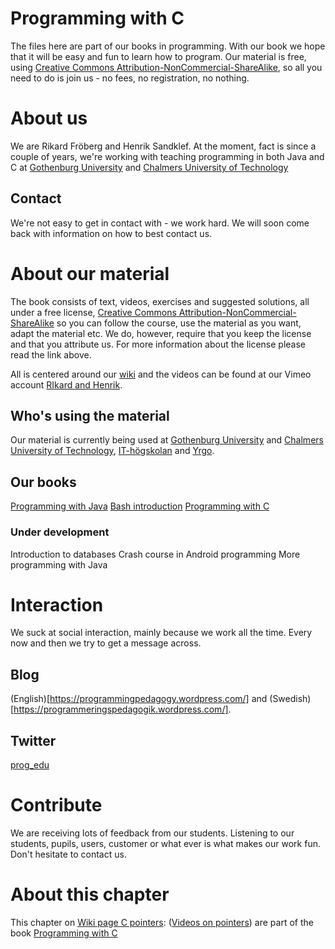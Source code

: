 # Programming with C

The files here are part of our books in programming. With our book we
hope that it will be easy and fun to learn how to program. Our
material is free, using [Creative Commons
Attribution-NonCommercial-ShareAlike](https://creativecommons.org/licenses/by-nc-sa/3.0/),
so all you need to do is join us - no fees, no registration, no
nothing.

# About us

We are Rikard Fröberg and Henrik Sandklef. At the moment, fact is
since a couple of years, we're working with teaching programming in
both Java and C at [Gothenburg University](http://www.gu.se) and
[Chalmers University of Technology](http://www.chalmers.se)

## Contact

We're not easy to get in contact with - we work hard. We will soon
come back with information on how to best contact us.

# About our material

The book consists of text, videos, exercises and suggested solutions,
all under a free license, [Creative Commons
Attribution-NonCommercial-ShareAlike](https://creativecommons.org/licenses/by-nc-sa/3.0/)
so you can follow the course, use the material as you want, adapt the
material etc. We do, however, require that you keep the license and
that you attribute us. For more information about the license please
read the link above.

All is centered around our
[wiki](http://virt08.itu.chalmers.se/mediawiki) and the videos can be
found at our Vimeo account [RIkard and Henrik](https://vimeo.com/user52531669).

## Who's using the material

Our material is currently being used at [Gothenburg
University](http://www.gu.se) and [Chalmers University of
Technology](http://www.chalmers.se),
[IT-högskolan](http://www.iths.se/) and [Yrgo](http://yrgo.se/).

## Our books

[Programming with Java](http://virt08.itu.chalmers.se/mediawiki/index.php/Programming_with_Java)
[Bash introduction](http://virt08.itu.chalmers.se/mediawiki/index.php/Bash-introduction) 
[Programming with C](http://virt08.itu.chalmers.se/mediawiki/index.php/Programming_with_C)

### Under development

Introduction to databases
Crash course in Android programming
More programming with Java

# Interaction

We suck at social interaction, mainly because we work all the
time. Every now and then we try to get a message across.

## Blog
(English)[https://programmingpedagogy.wordpress.com/] and
(Swedish)[https://programmeringspedagogik.wordpress.com/].

## Twitter
[prog_edu](https://twitter.com/prog_edu)

# Contribute

We are receiving lots of feedback from our students. Listening to our
students, pupils, users, customer or what ever is what makes our work
fun. Don't hesitate to contact us.

# About this chapter

This chapter on [Wiki page C
pointers](http://virt08.itu.chalmers.se/mediawiki/index.php/Chapter:C_Pointers):
([Videos on pointers](https://vimeo.com/channels/1156505)) are part of
the book [Programming with
C](http://virt08.itu.chalmers.se/mediawiki/index.php/Programming_with_C)


